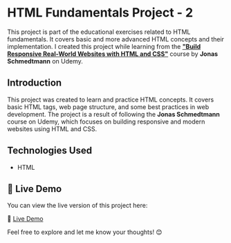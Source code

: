 # HTML Fundamentals Project - 2

This project is part of the educational exercises related to HTML fundamentals. It covers basic and more advanced HTML concepts and their implementation. I created this project while learning from the [**"Build Responsive Real-World Websites with HTML and CSS"**](https://www.udemy.com/course/design-and-develop-a-killer-website-with-html5-and-css3/) course by **Jonas Schmedtmann** on Udemy.

## Introduction
This project was created to learn and practice HTML concepts. It covers basic HTML tags, web page structure, and some best practices in web development. The project is a result of following the **Jonas Schmedtmann** course on Udemy, which focuses on building responsive and modern websites using HTML and CSS.

## Technologies Used
- HTML

## 🚀 Live Demo  
You can view the live version of this project here:  

🔗 [Live Demo](https://saharzakersoltani.github.io/project-HTML-Fundamentals-2/)  

Feel free to explore and let me know your thoughts! 😊  


